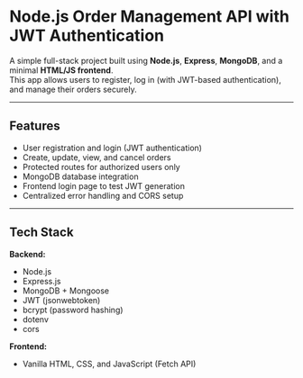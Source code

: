 # Node.js Order Management API with JWT Authentication

A simple full-stack project built using **Node.js**, **Express**, **MongoDB**, and a minimal **HTML/JS frontend**.  
This app allows users to register, log in (with JWT-based authentication), and manage their orders securely.

---

## Features
- User registration and login (JWT authentication)
- Create, update, view, and cancel orders
- Protected routes for authorized users only
- MongoDB database integration
- Frontend login page to test JWT generation
- Centralized error handling and CORS setup

---

## Tech Stack
**Backend:**
- Node.js
- Express.js
- MongoDB + Mongoose
- JWT (jsonwebtoken)
- bcrypt (password hashing)
- dotenv
- cors

**Frontend:**
- Vanilla HTML, CSS, and JavaScript (Fetch API)

